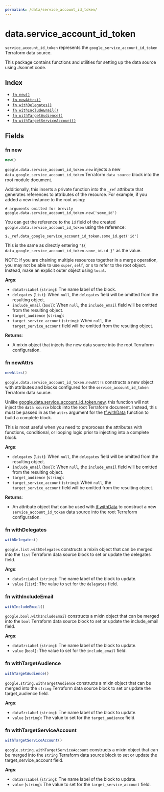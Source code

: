 ```yaml
---
permalink: /data/service_account_id_token/
---
```


# data.service_account_id_token

`service_account_id_token` represents the `google_service_account_id_token` Terraform data source.



This package contains functions and utilities for setting up the data source using Jsonnet code.


## Index

* [`fn new()`](#fn-new)
* [`fn newAttrs()`](#fn-newattrs)
* [`fn withDelegates()`](#fn-withdelegates)
* [`fn withIncludeEmail()`](#fn-withincludeemail)
* [`fn withTargetAudience()`](#fn-withtargetaudience)
* [`fn withTargetServiceAccount()`](#fn-withtargetserviceaccount)

## Fields

### fn new

```ts
new()
```


`google.data.service_account_id_token.new` injects a new `data_google_service_account_id_token` Terraform `data source`
block into the root module document.

Additionally, this inserts a private function into the `_ref` attribute that generates references to attributes of the
resource. For example, if you added a new instance to the root using:

    # arguments omitted for brevity
    google.data.service_account_id_token.new('some_id')

You can get the reference to the `id` field of the created `google.data.service_account_id_token` using the reference:

    $._ref.data_google_service_account_id_token.some_id.get('id')

This is the same as directly entering `"${ data_google_service_account_id_token.some_id.id }"` as the value.

NOTE: if you are chaining multiple resources together in a merge operation, you may not be able to use `super`, `self`,
or `$` to refer to the root object. Instead, make an explicit outer object using `local`.

**Args**:
  - `dataSrcLabel` (`string`): The name label of the block.
  - `delegates` (`list`):  When `null`, the `delegates` field will be omitted from the resulting object.
  - `include_email` (`bool`):  When `null`, the `include_email` field will be omitted from the resulting object.
  - `target_audience` (`string`): 
  - `target_service_account` (`string`):  When `null`, the `target_service_account` field will be omitted from the resulting object.

**Returns**:
- A mixin object that injects the new data source into the root Terraform configuration.


### fn newAttrs

```ts
newAttrs()
```


`google.data.service_account_id_token.newAttrs` constructs a new object with attributes and blocks configured for the `service_account_id_token`
Terraform data source.

Unlike [google.data.service_account_id_token.new](#fn-new), this function will not inject the `data source`
block into the root Terraform document. Instead, this must be passed in as the `attrs` argument for the
[tf.withData](https://github.com/tf-libsonnet/core/tree/main/docs#fn-withdata) function to build a complete block.

This is most useful when you need to preprocess the attributes with functions, conditional, or looping logic prior to
injecting into a complete block.

**Args**:
  - `delegates` (`list`):  When `null`, the `delegates` field will be omitted from the resulting object.
  - `include_email` (`bool`):  When `null`, the `include_email` field will be omitted from the resulting object.
  - `target_audience` (`string`): 
  - `target_service_account` (`string`):  When `null`, the `target_service_account` field will be omitted from the resulting object.

**Returns**:
  - An attribute object that can be used with [tf.withData](https://github.com/tf-libsonnet/core/tree/main/docs#fn-withdata) to construct a new `service_account_id_token` data source into the root Terraform configuration.


### fn withDelegates

```ts
withDelegates()
```

`google.list.withDelegates` constructs a mixin object that can be merged into the `list`
Terraform data source block to set or update the delegates field.



**Args**:
  - `dataSrcLabel` (`string`): The name label of the block to update.
  - `value` (`list`): The value to set for the `delegates` field.


### fn withIncludeEmail

```ts
withIncludeEmail()
```

`google.bool.withIncludeEmail` constructs a mixin object that can be merged into the `bool`
Terraform data source block to set or update the include_email field.



**Args**:
  - `dataSrcLabel` (`string`): The name label of the block to update.
  - `value` (`bool`): The value to set for the `include_email` field.


### fn withTargetAudience

```ts
withTargetAudience()
```

`google.string.withTargetAudience` constructs a mixin object that can be merged into the `string`
Terraform data source block to set or update the target_audience field.



**Args**:
  - `dataSrcLabel` (`string`): The name label of the block to update.
  - `value` (`string`): The value to set for the `target_audience` field.


### fn withTargetServiceAccount

```ts
withTargetServiceAccount()
```

`google.string.withTargetServiceAccount` constructs a mixin object that can be merged into the `string`
Terraform data source block to set or update the target_service_account field.



**Args**:
  - `dataSrcLabel` (`string`): The name label of the block to update.
  - `value` (`string`): The value to set for the `target_service_account` field.
